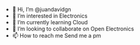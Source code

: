 - 👋 Hi, I’m @juandavidgn
- 👀 I’m interested in Electronics
- 🌱 I’m currently learning Cloud
- 💞️ I’m looking to collaborate on Open Electronics
- 📫 How to reach me Send me a pm

<!---
juandavidgn/juandavidgn is a ✨ special ✨ repository because its `README.md` (this file) appears on your GitHub profile.
You can click the Preview link to take a look at your changes.
--->
